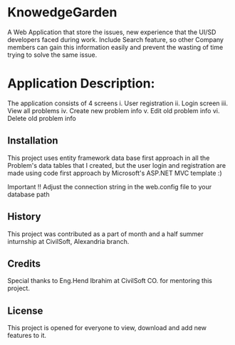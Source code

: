 # KnowedgeGarden
A Web Application that store the issues, new experience that the UI/SD developers faced during work.
Include Search feature, so other Company members can gain this information easily and prevent the wasting of time trying to solve the same issue. 

# Application Description:
The application consists of 4 screens
i.	User registration
ii.	Login screen
iii. View all problems
iv. Create new problem info
v. Edit old problem info
vi. Delete old problem info


## Installation
This project uses entity framework data base first approach in all the Problem's data tables that I created,
but the user login and registration are made using code first approach by Microsoft's ASP.NET MVC template :)

Important !!
Adjust the connection string in the web.config file to your database path





## History
This project was contributed as a part of month and a half summer inturnship at CivilSoft, Alexandria branch.

## Credits
Special thanks to Eng.Hend Ibrahim at CivilSoft CO. for mentoring this project.

## License
This project is opened for everyone to view, download and add new features to it.
